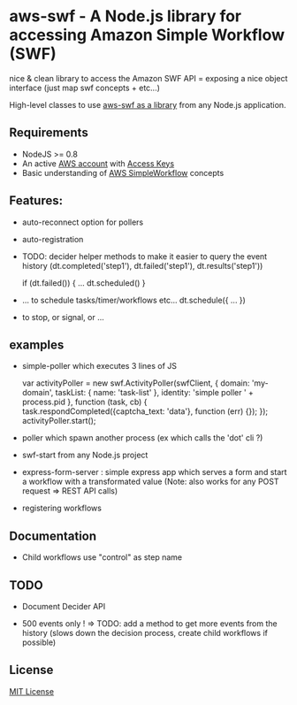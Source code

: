 # aws-swf - A Node.js library for accessing Amazon Simple Workflow (SWF)

nice & clean library to access the Amazon SWF API = exposing a nice object interface (just map swf concepts +  etc...)

High-level classes to use [aws-swf as a library](https://github.com/neyric/aws-swf/wiki/Library-Usage) from any Node.js application.

## Requirements

 * NodeJS >= 0.8
 * An active [AWS account](http://aws.amazon.com/) with [Access Keys](http://docs.amazonwebservices.com/AWSSecurityCredentials/1.0/AboutAWSCredentials.html#AccessKeys)
 * Basic understanding of [AWS SimpleWorkflow](http://aws.amazon.com/en/documentation/swf/) concepts


## Features:

* auto-reconnect option for pollers

* auto-registration


* TODO: decider helper methods to make it easier to query the event history (dt.completed('step1'), dt.failed('step1'), dt.results('step1'))

  if (dt.failed()) {
    ...
    dt.scheduled()
  }

* ... to schedule tasks/timer/workflows etc...
  dt.schedule({
  ...
  })
* to stop, or signal, or ...


## examples

  - simple-poller which executes 3 lines of JS

    var activityPoller = new swf.ActivityPoller(swfClient, {
        domain: 'my-domain',
        taskList: { name: 'task-list' },
        identity: 'simple poller ' + process.pid
    }, function (task, cb) {
        task.respondCompleted({captcha_text: 'data'}, function (err) {});
    });
    activityPoller.start();


  - poller which spawn another process (ex which calls the 'dot' cli ?)
  - swf-start from any Node.js project
  - express-form-server : simple express app which serves a form and start a workflow with a transformated value (Note: also works for any POST request => REST API calls)
  - registering workflows


## Documentation

* Child workflows use "control" as step name


## TODO

* Document Decider API

* 500 events only ! => TODO: add a method to get more events from the history (slows down the decision process, create child workflows if possible)


## License

[MIT License](https://raw.github.com/neyric/aws-swf/master/LICENSE.txt)

